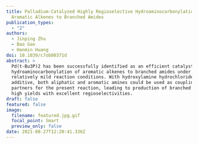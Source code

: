```yaml
---
title: Palladium-Catalyzed Highly Regioselective Hydroaminocarbonylation of
  Aromatic Alkenes to Branched Amides
publication_types:
  - "2"
authors:
  - Jinping Zhu
  - Bao Gao
  - Hanmin Huang
doi: 10.1039/c7ob00371d
abstract: >
  Pd(t-Bu3P)2 has been successfully identified as an efficient catalyst for the
  hydroaminocarbonylation of aromatic alkenes to branched amides under
  relatively mild reaction conditions. With hydroxylamine hydrochloride as an
  additive, both aliphatic and aromatic amines could be used as coupling
  partners for the present reaction, leading to production of branched amides in
  high yields with excellent regioselectivities.
draft: false
featured: false
image:
  filename: featured.jpg.gif
  focal_point: Smart
  preview_only: false
date: 2021-08-27T12:20:41.336Z
---
```

